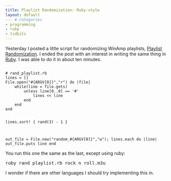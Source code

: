 ```yaml
---
title: Playlist Randomization: Ruby-style
layout: default
--- # Categories
- programming
- ruby
- tidbits
---
```


Yesterday I posted a little script for randomizing WinAmp playlists, <a href="http://coffeaelectronica.com/blog/2007/12/playlist-randomization/">Playlist Randomization</a>. I ended the post with an interest in writing the same thing in <a href="http://ruby-lang.org">Ruby</a>. I was able to do it in about ten minutes.

<code lang="ruby">
# rand_playlist.rb
lines = []
File.open("#{ARGV[0]}","r") do |file|
    while(line = file.gets)
        unless line[0..0] == '#' 
            lines << line
        end
    end
end
    
lines.sort! { rand(3) - 1 }
    
out_file = File.new("random_#{ARGV[0]}","w");
lines.each do |line|
    out_file.puts line
end
</code>

You run this one the same as the last, except using ruby:

<pre>ruby rand_playlist.rb rock_n_roll.m3u</pre>

I wonder if there are other languages I should try implementing this in.
